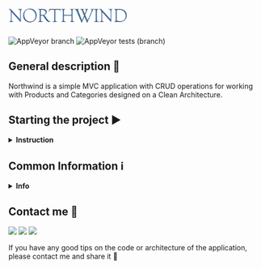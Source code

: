 # <img src="res/logo.png" height="31">

![AppVeyor branch](https://img.shields.io/appveyor/build/Srul1k/Northwind/master?logo=appveyor) ![AppVeyor tests (branch)](https://img.shields.io/appveyor/tests/Srul1k/Northwind/master?logo=appveyor)

## General description 📃

Northwind is a simple MVC application with CRUD operations for working with Products and Categories designed on a Clean Architecture.

## Starting the project ▶️
<details>
<summary><b>Instruction</b></summary>  

**The following developer tools are recommended for running the project:**

* **[IDE Visual Studio 2019 Community](https://visualstudio.microsoft.com/vs/community/)**  
* **[MS SQL Server Express 2019](https://www.microsoft.com/en-us/Download/details.aspx?id=101064)**  
* **[Microsoft SQL Server Managment Studio 18](https://docs.microsoft.com/en-us/sql/ssms/download-sql-server-management-studio-ssms?view=sql-server-ver15 "")**
* **[Git Bash for Windows](https://gitforwindows.org/)**

### Steps for running project:

⚠️ ***If you have some problems with project, please write to me.***

#### Installation:  

1. Download and install MS Visual Studio. When you install VS 2019 Community make sure you select **“ASP.NET and web development”** package.  
**[Please follow the link for more information](https://docs.microsoft.com/en-us/visualstudio/install/install-visual-studio?view=vs-2019)**
2. Download and install MS SQL Server Express. **[Guide](https://www.sqlshack.com/how-to-install-sql-server-express-edition/)**
3. Download and install SQL Server Express LocalDB. **[Guide](https://docs.microsoft.com/en-us/sql/database-engine/configure-windows/sql-server-express-localdb?view=sql-server-ver15)**
4. Download and install Git Bash for windows with default installation settings.  
5. Open Git Bash and set-up your name and e-mail by using next commands:

    ```bash
    git config --global user.name <your full name>  
    git config --global user.email <your email>
    ```  

    **[Please follow the link for more information](https://git-scm.com/book/en/v2/Getting-Started-First-Time-Git-Setup)**

6. Open Git console, push and select the path where the project will be located by using the command:

    ```bash
    cd /d <your full path>
    ```  

7. Clone this repository by using the command:

    ```bash
    git clone https://github.com/Srul1k/Northwind.git
    ```

#### Configuration:

1. Open the [query](res/northwind.sql) that you can find in the [res](res) folder using **Microsoft SQL Server Managment Studio 18**.
2. Enter in the server name: ```(localdb)\mssqllocaldb```
3. Execute the query.  
**[Please follow the link for more information](https://docs.microsoft.com/en-us/sql/ssms/quickstarts/ssms-connect-query-sql-server?view=sql-server-ver15)**  

4. Open the ```appsettings.Development.json``` file that is located on this path: ```src/Northwind.Web```
    * Configure AzureAD section if you want to log in with a Microsoft account *(optional)*.  
    **[Please follow the link for more information](https://docs.microsoft.com/en-us/azure/active-directory-domain-services/tutorial-create-instance)**  
    * Configure the EmailService section by entering an e-mail and password. Make sure that the permission to use third-party services is set in your mail service. Passwords for recovery will be sent to users via this mail *(optional, it is recommended to use Gmail)*.  
    **[Please follow the link for more information](https://support.google.com/accounts/answer/3466521?hl=en)**  
    * Configure the AdminInitializer section by entering an e-mail and password. This data will be used to log in as administrator.  

#### Launch:

1. Open the file ```Northwind.sln``` in the root directory using **MS Visual Studio**.
2. Select ```Northwind.Web``` as a start-up project.
3. Click on the run button *(CTRL + F5)*. Please note, the first running can be long.
4. Enjoy! :sparkles:

</details>

## Common Information ℹ️
<details>
<summary><b>Info</b></summary>  

### This project uses next stack of technologies:

  ![C#](https://img.shields.io/badge/C%23-%23239120.svg?logo=c-sharp&logoColor=white)
  ![ASP.NET Core](https://img.shields.io/badge/ASP.NET%20Core-5C2D91?style=flat&logo=.net&logoColor=white)
  ![Swagger](https://img.shields.io/badge/-Swagger-%23Clojure?logo=swagger&logoColor=white)
  ![EF Core](https://img.shields.io/badge/EF%20Core-5C2D91?style=flat&logo=.net&logoColor=white)
  ![MicrosoftSQLServer](https://img.shields.io/badge/Microsoft%20SQL%20Sever-CC2927?logo=microsoft%20sql%20server&logoColor=white)
  ![Bootstrap](https://img.shields.io/badge/Bootstrap-563D7C?logo=bootstrap&logoColor=white)
  ![HTML5](https://img.shields.io/badge/HTML5-%23E34F26.svg?logo=html5&logoColor=white)
  ![CSS](https://img.shields.io/badge/CSS-239120?&logo=css3&logoColor=white)
  ![JavaScript](https://img.shields.io/badge/JavaScript-%23323330.svg?logo=javascript&logoColor=%23F7DF1E)
  ![Jquery](https://img.shields.io/badge/jQuery-0769AD?logo=jquery&logoColor=white)

### In the main this project consists of the following four parts:

1. **Northwind.Domain** part contains POCO classes of entities used in the application.

2. **Northwind.Application** part contains business application logic. Almost all of data and process functions are managed with services.

3. **Northwind.Infrastructure** part contains all project repositories and application context as well as working with third-party services. Repositories allow the application to manage database. Application context links all entities with each other. Services help to send mails and initialize database.

4. **Northwind.Web** part contains all program controllers, views, viewModels, viewComponents. Controllers link the business logic and the visual part of the application (Views). Also using ASP.NET Core Identity and controller attributes implemented authentication and authorization.  

</details>  

## Contact me :unicorn:

<a href="https://t.me/Srul1k">
    <img src="https://img.shields.io/badge/Telegram-2CA5E0?&logo=telegram&logoColor=white"></a>
<a href="https://discord.gg/2MXtSumMAb">
    <img src="https://img.shields.io/badge/Discord-%237289DA.svg?&logo=discord&logoColor=white"></a>  
<a href="mailto:srul1k@protonmail.com">
    <img src="https://img.shields.io/badge/ProtonMail-8B89CC?&logo=protonmail&logoColor=white"></a>  

If you have any good tips on the code or architecture of the application, please contact me and share it :purple_heart:

